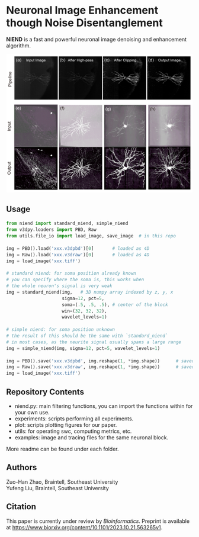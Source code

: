 # Neuronal Image Enhancement though Noise Disentanglement
**NIEND** is a fast and powerful neuronal image denoising and enhancement algorithm.

![viz.jpg](viz.jpg)

## Usage

```python
from niend import standard_niend, simple_niend
from v3dpy.loaders import PBD, Raw
from utils.file_io import load_image, save_image  # in this repo

img = PBD().load('xxx.v3dpbd')[0]       # loaded as 4D
img = Raw().load('xxx.v3draw')[0]       # loaded as 4D
img = load_image('xxx.tiff')

# standard niend: for soma position already known
# you can specify where the soma is, this works when
# the whole neuron's signal is very weak
img = standard_niend(img,   # 3D numpy array indexed by z, y, x
                     sigma=12, pct=5,
                     soma=(.5, .5, .5), # center of the block
                     win=(32, 32, 32),
                     wavelet_levels=1)

# simple niend: for soma position unknown
# the result of this should be the same with `standard_niend`
# in most cases, as the neurite signal usually spans a large range
img = simple_niend(img, sigma=12, pct=5, wavelet_levels=1)

img = PBD().save('xxx.v3dpbd', img.reshape(1, *img.shape))      # saved as 4D
img = Raw().save('xxx.v3draw', img.reshape(1, *img.shape))      # saved as 4D
img = load_image('xxx.tiff')
```

## Repository Contents

* niend.py: main filtering functions, you can import the functions within for your own use.
* experiments: scripts performing all experiments.
* plot: scripts plotting figures for our paper.
* utils: for operating swc, computing metrics, etc.
* examples: image and tracing files for the same neuronal block.

More readme can be found under each folder.

## Authors
Zuo-Han Zhao, Braintell, Southeast University  
Yufeng Liu, Braintell, Southeast University

## Citation
This paper is currently under review by _Bioinformatics_.
Preprint is available at https://www.biorxiv.org/content/10.1101/2023.10.21.563265v1.